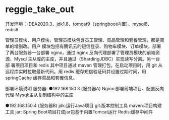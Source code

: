 # reggie_take_out

开发环境：IDEA2020.3、jdk1.8、tomcat9（springboot内置）、mysql8、redis6


管理员模块、用户模块，管理员模块包含员工管理、菜品管理和套餐管理，都是简单的增删改。用户 模块包括有腾讯云的短信登录、购物车模块、订单模块。部署了两台服务器一台部署 nginx，通过 nginx 反向代理部署了管理员模块的前端资源，Mysql 主从库的主库，并且通过（ShardingJDBC）实现读写分离。另一台部 署项目项目和 redis 其中项目通过 maven 管理打包，在启动项目时，用 git 从远程库实时拉取最新代码。用 redis 缓存短信验证码并设置过期时间，用 springCache 缓存菜品和套餐信息。


部署环境说明
服务器:
●192.168.150.3 (服务器A)
Nginx:部署前端项目、配置反向代理
Mysql:主从复制结构中的主库

●192.168.150.4 (服务器B)
jdk:运行Java项目
git:版本控制工具
maven:项目构建工具
jar: Spring Boot项目打成jar包基于内置Tomcat运行
Redis:缓存中间件


















